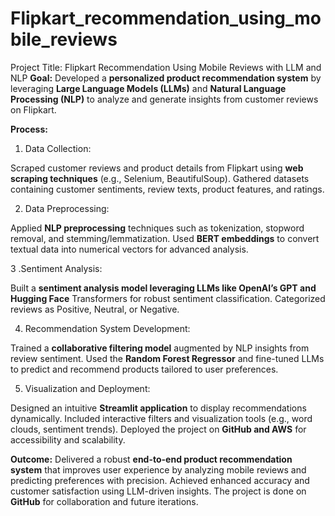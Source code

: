 # Flipkart_recommendation_using_mobile_reviews
Project Title: Flipkart Recommendation Using Mobile Reviews with LLM and NLP
**Goal:**
Developed a **personalized product recommendation system** by leveraging **Large Language Models (LLMs)** and **Natural Language Processing (NLP)** to analyze and generate insights from customer reviews on Flipkart.

**Process:**
1. Data Collection:

Scraped customer reviews and product details from Flipkart using **web scraping techniques** (e.g., Selenium, BeautifulSoup).
Gathered datasets containing customer sentiments, review texts, product features, and ratings.

2. Data Preprocessing:

Applied **NLP preprocessing** techniques such as tokenization, stopword removal, and stemming/lemmatization.
Used **BERT embeddings** to convert textual data into numerical vectors for advanced analysis.

3 .Sentiment Analysis:

Built a **sentiment analysis model leveraging LLMs like OpenAI’s GPT and Hugging Face** Transformers for robust sentiment classification.
Categorized reviews as Positive, Neutral, or Negative.

4. Recommendation System Development:

Trained a **collaborative filtering model** augmented by NLP insights from review sentiment.
Used the **Random Forest Regressor** and fine-tuned LLMs to predict and recommend products tailored to user preferences.

5. Visualization and Deployment:

Designed an intuitive **Streamlit application** to display recommendations dynamically.
Included interactive filters and visualization tools (e.g., word clouds, sentiment trends).
Deployed the project on **GitHub and AWS** for accessibility and scalability.

**Outcome:**
Delivered a robust **end-to-end product recommendation system** that improves user experience by analyzing mobile reviews and predicting preferences with precision.
Achieved enhanced accuracy and customer satisfaction using LLM-driven insights.
The project is done on **GitHub** for collaboration and future iterations.
